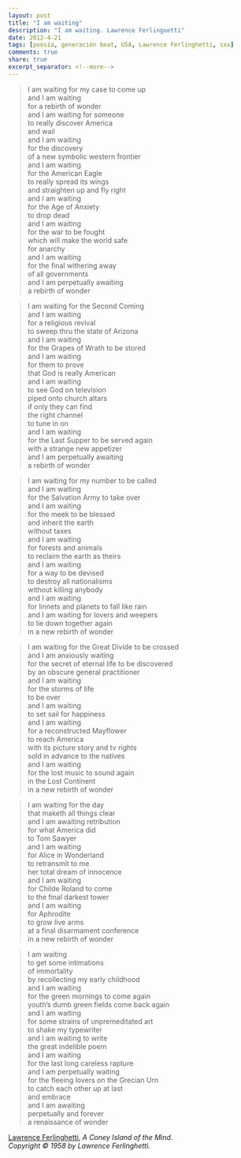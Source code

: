 ```yaml
---
layout: post
title: "I am waiting"
description: "I am waiting. Lawrence Ferlinguetti"
date: 2012-4-21
tags: [poesía, generación beat, USA, Lawrence Ferlinghetti, sxx]
comments: true
share: true
excerpt_separator: <!--more-->
---
```


>I am waiting for my case to come up  
and I am waiting  
for a rebirth of wonder  
and I am waiting for someone  
to really discover America  
and wail<br/>
and I am waiting<br/>
for the discovery<br/>
of a new symbolic western frontier<br/>
and I am waiting<br/>
for the American Eagle<br/>
to really spread its wings<br/>
and straighten up and fly right<br/>
and I am waiting<br/>
for the Age of Anxiety<br/>
to drop dead<br/>
and I am waiting<br/>
for the war to be fought<br/>
which will make the world safe<br/>
for anarchy<br/>
and I am waiting<br/>
for the final withering away<br/>
of all governments<br/>
and I am perpetually awaiting<br/>
a rebirth of wonder</p>

>I am waiting for the Second Coming<br/>
and I am waiting<br/>
for a religious revival<br/>
to sweep thru the state of Arizona<br/>
and I am waiting<br/>
for the Grapes of Wrath to be stored<br/>
and I am waiting<br/>
for them to prove<br/>
that God is really American<br/>
and I am waiting<br/>
to see God on television<br/>
piped onto church altars<br/>
if only they can find<br/>
the right channel<br/>
to tune in on<br/>
and I am waiting<br/>
for the Last Supper to be served again<br/>
with a strange new appetizer<br/>
and I am perpetually awaiting<br/>
a rebirth of wonder</p>

>I am waiting for my number to be called<br/>
and I am waiting<br/>
for the Salvation Army to take over<br/>
and I am waiting<br/>
for the meek to be blessed<br/>
and inherit the earth<br/>
without taxes<br/>
and I am waiting<br/>
for forests and animals<br/>
to reclaim the earth as theirs<br/>
and I am waiting<br/>
for a way to be devised<br/>
to destroy all nationalisms<br/>
without killing anybody<br/>
and I am waiting<br/>
for linnets and planets to fall like rain<br/>
and I am waiting for lovers and weepers<br/>
to lie down together again<br/>
in a new rebirth of wonder</p>

>I am waiting for the Great Divide to be crossed<br/>
and I am anxiously waiting<br/>
for the secret of eternal life to be discovered<br/>
by an obscure general practitioner<br/>
and I am waiting<br/>
for the storms of life<br/>
to be over<br/>
and I am waiting<br/>
to set sail for happiness<br/>
and I am waiting<br/>
for a reconstructed Mayflower<br/>
to reach America<br/>
with its picture story and tv rights<br/>
sold in advance to the natives<br/>
and I am waiting<br/>
for the lost music to sound again<br/>
in the Lost Continent<br/>
in a new rebirth of wonder</p>

>I am waiting for the day<br/>
that maketh all things clear<br/>
and I am awaiting retribution<br/>
for what America did<br/>
to Tom Sawyer<br/>
and I am waiting<br/>
for Alice in Wonderland<br/>
to retransmit to me<br/>
her total dream of innocence<br/>
and I am waiting<br/>
for Childe Roland to come<br/>
to the final darkest tower<br/>
and I am waiting<br/>
for Aphrodite<br/>
to grow live arms<br/>
at a final disarmament conference<br/>
in a new rebirth of wonder</p>

>I am waiting<br/>
to get some intimations<br/>
of immortality<br/>
by recollecting my early childhood<br/>
and I am waiting<br/>
for the green mornings to come again<br/>
youth’s dumb green fields come back again<br/>
and I am waiting<br/>
for some strains of unpremeditated art<br/>
to shake my typewriter<br/>
and I am waiting to write<br/>
the great indelible poem<br/>
and I am waiting<br/>
for the last long careless rapture<br/>
and I am perpetually waiting<br/>
for the fleeing lovers on the Grecian Urn<br/>
to catch each other up at last<br/>
and embrace<br/>
and I am awaiting<br/>
perpetually and forever<br/>
a renaissance of wonder

[Lawrence Ferlinghetti](http://en.wikipedia.org/wiki/Lawrence_Ferlinghetti),  *A Coney Island of the Mind*.  
*Copyright © 1958 by Lawrence Ferlinghetti.*

